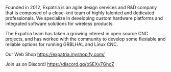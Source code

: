Founded in 2012, Expatria is an agile design services and R&D company that is composed of a close-knit team of highly talented and dedicated professionals. We specialize in developing custom hardware platforms and integrated software solutions for wireless products.

The Expatria team has taken a growing interest in open source CNC projects, and has worked with the community to develop some flexiable and reliable options for running GRBLHAL and Linux CNC.

Our Web Shop  https://expatria.myshopify.com/

Join us on Discord! https://discord.gg/bSEXy7GhcZ
